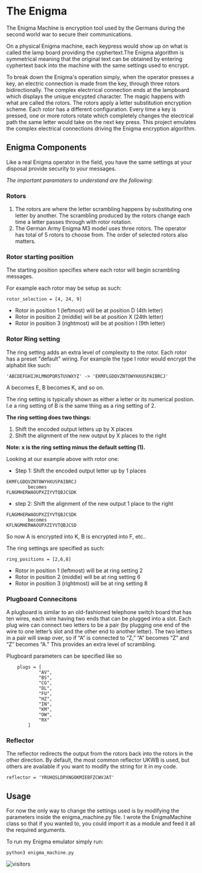 # The Enigma
The Enigma Machine is encryption tool used by the Germans during the second world war to secure their communications. 

On a physical Enigma machine, each keypress would show up on what is called the lamp board providing the cyphertext.The Enigma algorithm is symmetrical meaning that the original text can be obtained by entering cyphertext back into the machine with the same settings used to encrypt. 


To break down the Enigma's operation simply, when the operator presses a key, an electric connection is made from the key, through three rotors bidirectionally. The complex electrrical connection ends at the lampboard which displays the unique encypted character. The magic happens with what are called the rotors. The rotors apply a letter substitution encryption scheme. Each rotor has a different configuration. Every time a key is pressed, one or more rotors rotate which completely changes the electrical path the same letter would take on the next key press. This project emulates the complex electrical connections driving the Enigma encryption algorithm.

## Enigma Components
Like a real Enigma operator in the field, you have the same settings at your disposal provide security to your messages.

*The important paramaters to understand are the following:*

### Rotors
1. The rotors are where the letter scrambling happens by substituting one letter by another. The scrambling produced by the rotors change each time a letter passes through with rotor rotation.
2. The German Army Enigma M3 model uses three rotors. The operator has total of 5 rotors to choose from. The order of selected rotors also matters.

### Rotor starting position
The starting position specifies where each rotor will begin scrambling messages.

For example each rotor may be setup as such:
```
rotor_selection = [4, 24, 9]
```
- Rotor in position 1 (leftmost) will be at position D (4th letter)
- Rotor in position 2 (middle) will be at position X (24th letter)
- Rotor in position 3 (rightmost) will be at position I (9th letter)

### Rotor Ring setting
The ring setting adds an extra level of complexity to the rotor. Each rotor has a preset "default" wiring. For example the type I rotor would encrypt the alphabit like such:

```
'ABCDEFGHIJKLMNOPQRSTUVWXYZ' -> 'EKMFLGDQVZNTOWYHXUSPAIBRCJ'
```

A becomes E, B becomes K, and so on.

The ring setting is typically shown as either a letter or its numerical postion. I.e a ring setting of B is the same thing as a ring setting of 2. 

**The ring setting does two things:**
1. Shift the encoded output letters up by X places
2. Shift the alignment of the new output by X places to the right

**Note: x is the ring setting minus the default setting (1).**

Looking at our example above with rotor one:

- Step 1: Shift the encoded output letter up by 1 places
```
EKMFLGDQVZNTOWYHXUSPAIBRCJ
		becomes
FLNGMHERWAOUPXZIYVTQBJCSDK
```

- step 2: Shift the alignment of the new output 1 place to the right
```
FLNGMHERWAOUPXZIYVTQBJCSDK
		becomes
KFLNGMHERWAOUPXZIYVTQBJCSD
```
So now A is encrypted into K, B is encrypted into F, etc..

The ring settings are specified as such:
```
ring_positions = [2,6,8]
```
- Rotor in position 1 (leftmost) will be at ring setting 2
- Rotor in position 2 (middle) will be at ring setting 6
- Rotor in position 3 (rightmost) will be at ring setting 8

### Plugboard Connecitons
A plugboard is similar to an old-fashioned telephone switch board that has ten wires, each wire having two ends that can be plugged into a slot. Each plug wire can connect two letters to be a pair (by plugging one end of the wire to one letter’s slot and the other end to another letter). The two letters in a pair will swap over, so if “A” is connected to “Z,” “A” becomes “Z” and “Z” becomes “A.” This provides an extra level of scrambling.

Plugboard parameters can be specified like so
```
    plugs = [
            "AV",
            "BS",
            "CG",
            "DL",
            "FU",
            "HZ",
            "IN",
            "KM",
            "OW",
            "RX"
        ]

```

### Reflector
The reflector redirects the output from the rotors back into the rotors in the other direction. By default, the most common reflector UKWB is used, but others are available if you want to modify the string for it in my code.

```
reflector = 'YRUHQSLDPXNGOKMIEBFZCWVJAT'
```


## Usage
For now the only way to change the settings used is by modifying the parameters inside the enigma_machine.py file. I wrote the EnigmaMachine class so that if you wanted to, you could import it as a module and feed it all the required arguments. 

To run my Enigma emulator simply run:
```
python3 enigma_machine.py
```

 ![visitors](https://visitor-badge.glitch.me/badge?page_id=bfitzy2142.Enigma-Machine)
